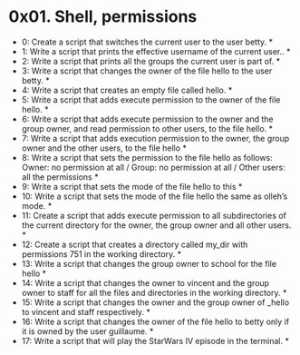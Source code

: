 # 0x01. Shell, permissions #
* 0: Create a script that switches the current user to the user betty. *
* 1: Write a script that prints the effective username of the current user.. *
* 2: Write a script that prints all the groups the current user is part of. *
* 3: Write a script that changes the owner of the file hello to the user betty. *
* 4: Write a script that creates an empty file called hello. *
* 5: Write a script that adds execute permission to the owner of the file hello. *
* 6: Write a script that adds execute permission to the owner and the group owner, and read permission to other users, to the file hello. *
* 7: Write a script that adds execution permission to the owner, the group owner and the other users, to the file hello *
* 8: Write a script that sets the permission to the file hello as follows: Owner: no permission at all / Group: no permission at all / Other users: all the permissions *
* 9: Write a script that sets the mode of the file hello to this *
* 10: Write a script that sets the mode of the file hello the same as olleh’s mode. *
* 11: Create a script that adds execute permission to all subdirectories of the current directory for the owner, the group owner and all other users. *
* 12: Create a script that creates a directory called my_dir with permissions 751 in the working directory. *
* 13: Write a script that changes the group owner to school for the file hello *
* 14: Write a script that changes the owner to vincent and the group owner to staff for all the files and directories in the working directory. *
* 15: Write a script that changes the owner and the group owner of _hello to vincent and staff respectively. *
* 16: Write a script that changes the owner of the file hello to betty only if it is owned by the user guillaume. *
* 17: Write a script that will play the StarWars IV episode in the terminal. *
